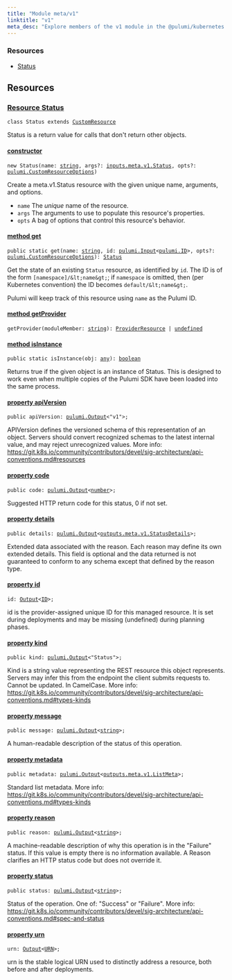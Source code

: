 ```yaml
---
title: "Module meta/v1"
linktitle: "v1"
meta_desc: "Explore members of the v1 module in the @pulumi/kubernetes package."
---
```


<!-- WARNING: this page was generated by a tool. Do not edit it by hand. -->
<!-- To change it, please see https://github.com/pulumi/docs/tree/master/tools/tscdocgen. -->




<h3>Resources</h3>
<ul class="api">
    <li><a href="#Status"><span class="symbol resource"></span>Status</a></li>
</ul>




<h2 id="resources">Resources</h2>
<h3 class="pdoc-module-header" id="Status" data-link-title="Status">
    <a href="https://github.com/pulumi/pulumi-kubernetes/blob/ff3dc5d7f3b3f8f2b153ba411a2e47cbe2eb959e/sdk/nodejs/meta/v1/Status.ts#L13">
        Resource <strong>Status</strong>
    </a>
</h3>

<pre class="highlight"><code><span class='kr'>class</span> <span class='nx'>Status</span> <span class='kr'>extends</span> <a href='/docs/reference/pkg/nodejs/pulumi/pulumi/#CustomResource'>CustomResource</a></code></pre>

Status is a return value for calls that don't return other objects.

<h4 class="pdoc-member-header" id="Status-constructor">
<a class="pdoc-child-name" href="https://github.com/pulumi/pulumi-kubernetes/blob/ff3dc5d7f3b3f8f2b153ba411a2e47cbe2eb959e/sdk/nodejs/meta/v1/Status.ts#L94"> <b>constructor</b></a>
</h4>


<pre class="highlight"><code><span class='kd'></span><span class='kd'>new</span> Status(name: <span class='kd'><a href='https://developer.mozilla.org/en-US/docs/Web/JavaScript/Reference/Global_Objects/String'>string</a></span>, args?: <a href='/docs/reference/pkg/nodejs/pulumi/kubernetes/types/input/#Status'>inputs.meta.v1.Status</a>, opts?: <a href='/docs/reference/pkg/nodejs/pulumi/pulumi/#CustomResourceOptions'>pulumi.CustomResourceOptions</a>)</code></pre>


Create a meta.v1.Status resource with the given unique name, arguments, and options.

* `name` The _unique_ name of the resource.
* `args` The arguments to use to populate this resource&#39;s properties.
* `opts` A bag of options that control this resource&#39;s behavior.

<h4 class="pdoc-member-header" id="Status-get">
<a class="pdoc-child-name" href="https://github.com/pulumi/pulumi-kubernetes/blob/ff3dc5d7f3b3f8f2b153ba411a2e47cbe2eb959e/sdk/nodejs/meta/v1/Status.ts#L77">method <b>get</b></a>
</h4>


<pre class="highlight"><code><span class='kd'>public static </span>get(name: <span class='kd'><a href='https://developer.mozilla.org/en-US/docs/Web/JavaScript/Reference/Global_Objects/String'>string</a></span>, id: <a href='/docs/reference/pkg/nodejs/pulumi/pulumi/#Input'>pulumi.Input</a>&lt;<a href='/docs/reference/pkg/nodejs/pulumi/pulumi/#ID'>pulumi.ID</a>&gt;, opts?: <a href='/docs/reference/pkg/nodejs/pulumi/pulumi/#CustomResourceOptions'>pulumi.CustomResourceOptions</a>): <a href='#Status'>Status</a></code></pre>


Get the state of an existing `Status` resource, as identified by `id`.
The ID is of the form `[namespace]/&lt;name&gt;`; if `namespace` is omitted, then (per
Kubernetes convention) the ID becomes `default/&lt;name&gt;`.

Pulumi will keep track of this resource using `name` as the Pulumi ID.

<h4 class="pdoc-member-header" id="Status-getProvider">
<a class="pdoc-child-name" href="https://github.com/pulumi/pulumi-kubernetes/blob/ff3dc5d7f3b3f8f2b153ba411a2e47cbe2eb959e/sdk/nodejs/meta/v1/Status.ts#L13">method <b>getProvider</b></a>
</h4>


<pre class="highlight"><code><span class='kd'></span>getProvider(moduleMember: <span class='kd'><a href='https://developer.mozilla.org/en-US/docs/Web/JavaScript/Reference/Global_Objects/String'>string</a></span>): <a href='/docs/reference/pkg/nodejs/pulumi/pulumi/#ProviderResource'>ProviderResource</a> | <span class='kd'><a href='https://developer.mozilla.org/en-US/docs/Web/JavaScript/Reference/Global_Objects/undefined'>undefined</a></span></code></pre>

<h4 class="pdoc-member-header" id="Status-isInstance">
<a class="pdoc-child-name" href="https://github.com/pulumi/pulumi-kubernetes/blob/ff3dc5d7f3b3f8f2b153ba411a2e47cbe2eb959e/sdk/nodejs/meta/v1/Status.ts#L88">method <b>isInstance</b></a>
</h4>


<pre class="highlight"><code><span class='kd'>public static </span>isInstance(obj: <span class='kd'><a href='https://www.typescriptlang.org/docs/handbook/basic-types.html#any'>any</a></span>): <span class='kd'><a href='https://developer.mozilla.org/en-US/docs/Web/JavaScript/Reference/Global_Objects/Boolean'>boolean</a></span></code></pre>


Returns true if the given object is an instance of Status.  This is designed to work even
when multiple copies of the Pulumi SDK have been loaded into the same process.

<h4 class="pdoc-member-header" id="Status-apiVersion">
<a class="pdoc-child-name" href="https://github.com/pulumi/pulumi-kubernetes/blob/ff3dc5d7f3b3f8f2b153ba411a2e47cbe2eb959e/sdk/nodejs/meta/v1/Status.ts#L20">property <b>apiVersion</b></a>
</h4>

<pre class="highlight"><code><span class='kd'>public </span>apiVersion: <a href='/docs/reference/pkg/nodejs/pulumi/pulumi/#Output'>pulumi.Output</a>&lt;<span class='s2'>"v1"</span>&gt;;</code></pre>

APIVersion defines the versioned schema of this representation of an object. Servers should
convert recognized schemas to the latest internal value, and may reject unrecognized
values. More info:
https://git.k8s.io/community/contributors/devel/sig-architecture/api-conventions.md#resources

<h4 class="pdoc-member-header" id="Status-code">
<a class="pdoc-child-name" href="https://github.com/pulumi/pulumi-kubernetes/blob/ff3dc5d7f3b3f8f2b153ba411a2e47cbe2eb959e/sdk/nodejs/meta/v1/Status.ts#L25">property <b>code</b></a>
</h4>

<pre class="highlight"><code><span class='kd'>public </span>code: <a href='/docs/reference/pkg/nodejs/pulumi/pulumi/#Output'>pulumi.Output</a>&lt;<span class='kd'><a href='https://developer.mozilla.org/en-US/docs/Web/JavaScript/Reference/Global_Objects/Number'>number</a></span>&gt;;</code></pre>

Suggested HTTP return code for this status, 0 if not set.

<h4 class="pdoc-member-header" id="Status-details">
<a class="pdoc-child-name" href="https://github.com/pulumi/pulumi-kubernetes/blob/ff3dc5d7f3b3f8f2b153ba411a2e47cbe2eb959e/sdk/nodejs/meta/v1/Status.ts#L32">property <b>details</b></a>
</h4>

<pre class="highlight"><code><span class='kd'>public </span>details: <a href='/docs/reference/pkg/nodejs/pulumi/pulumi/#Output'>pulumi.Output</a>&lt;<a href='/docs/reference/pkg/nodejs/pulumi/kubernetes/types/output/#StatusDetails'>outputs.meta.v1.StatusDetails</a>&gt;;</code></pre>

Extended data associated with the reason.  Each reason may define its own extended details.
This field is optional and the data returned is not guaranteed to conform to any schema
except that defined by the reason type.

<h4 class="pdoc-member-header" id="Status-id">
<a class="pdoc-child-name" href="https://github.com/pulumi/pulumi-kubernetes/blob/ff3dc5d7f3b3f8f2b153ba411a2e47cbe2eb959e/sdk/nodejs/meta/v1/Status.ts#L13">property <b>id</b></a>
</h4>

<pre class="highlight"><code><span class='kd'></span>id: <a href='/docs/reference/pkg/nodejs/pulumi/pulumi/#Output'>Output</a>&lt;<a href='/docs/reference/pkg/nodejs/pulumi/pulumi/#ID'>ID</a>&gt;;</code></pre>

id is the provider-assigned unique ID for this managed resource.  It is set during
deployments and may be missing (undefined) during planning phases.

<h4 class="pdoc-member-header" id="Status-kind">
<a class="pdoc-child-name" href="https://github.com/pulumi/pulumi-kubernetes/blob/ff3dc5d7f3b3f8f2b153ba411a2e47cbe2eb959e/sdk/nodejs/meta/v1/Status.ts#L40">property <b>kind</b></a>
</h4>

<pre class="highlight"><code><span class='kd'>public </span>kind: <a href='/docs/reference/pkg/nodejs/pulumi/pulumi/#Output'>pulumi.Output</a>&lt;<span class='s2'>"Status"</span>&gt;;</code></pre>

Kind is a string value representing the REST resource this object represents. Servers may
infer this from the endpoint the client submits requests to. Cannot be updated. In
CamelCase. More info:
https://git.k8s.io/community/contributors/devel/sig-architecture/api-conventions.md#types-kinds

<h4 class="pdoc-member-header" id="Status-message">
<a class="pdoc-child-name" href="https://github.com/pulumi/pulumi-kubernetes/blob/ff3dc5d7f3b3f8f2b153ba411a2e47cbe2eb959e/sdk/nodejs/meta/v1/Status.ts#L45">property <b>message</b></a>
</h4>

<pre class="highlight"><code><span class='kd'>public </span>message: <a href='/docs/reference/pkg/nodejs/pulumi/pulumi/#Output'>pulumi.Output</a>&lt;<span class='kd'><a href='https://developer.mozilla.org/en-US/docs/Web/JavaScript/Reference/Global_Objects/String'>string</a></span>&gt;;</code></pre>

A human-readable description of the status of this operation.

<h4 class="pdoc-member-header" id="Status-metadata">
<a class="pdoc-child-name" href="https://github.com/pulumi/pulumi-kubernetes/blob/ff3dc5d7f3b3f8f2b153ba411a2e47cbe2eb959e/sdk/nodejs/meta/v1/Status.ts#L51">property <b>metadata</b></a>
</h4>

<pre class="highlight"><code><span class='kd'>public </span>metadata: <a href='/docs/reference/pkg/nodejs/pulumi/pulumi/#Output'>pulumi.Output</a>&lt;<a href='/docs/reference/pkg/nodejs/pulumi/kubernetes/types/output/#ListMeta'>outputs.meta.v1.ListMeta</a>&gt;;</code></pre>

Standard list metadata. More info:
https://git.k8s.io/community/contributors/devel/sig-architecture/api-conventions.md#types-kinds

<h4 class="pdoc-member-header" id="Status-reason">
<a class="pdoc-child-name" href="https://github.com/pulumi/pulumi-kubernetes/blob/ff3dc5d7f3b3f8f2b153ba411a2e47cbe2eb959e/sdk/nodejs/meta/v1/Status.ts#L58">property <b>reason</b></a>
</h4>

<pre class="highlight"><code><span class='kd'>public </span>reason: <a href='/docs/reference/pkg/nodejs/pulumi/pulumi/#Output'>pulumi.Output</a>&lt;<span class='kd'><a href='https://developer.mozilla.org/en-US/docs/Web/JavaScript/Reference/Global_Objects/String'>string</a></span>&gt;;</code></pre>

A machine-readable description of why this operation is in the "Failure" status. If this
value is empty there is no information available. A Reason clarifies an HTTP status code
but does not override it.

<h4 class="pdoc-member-header" id="Status-status">
<a class="pdoc-child-name" href="https://github.com/pulumi/pulumi-kubernetes/blob/ff3dc5d7f3b3f8f2b153ba411a2e47cbe2eb959e/sdk/nodejs/meta/v1/Status.ts#L64">property <b>status</b></a>
</h4>

<pre class="highlight"><code><span class='kd'>public </span>status: <a href='/docs/reference/pkg/nodejs/pulumi/pulumi/#Output'>pulumi.Output</a>&lt;<span class='kd'><a href='https://developer.mozilla.org/en-US/docs/Web/JavaScript/Reference/Global_Objects/String'>string</a></span>&gt;;</code></pre>

Status of the operation. One of: "Success" or "Failure". More info:
https://git.k8s.io/community/contributors/devel/sig-architecture/api-conventions.md#spec-and-status

<h4 class="pdoc-member-header" id="Status-urn">
<a class="pdoc-child-name" href="https://github.com/pulumi/pulumi-kubernetes/blob/ff3dc5d7f3b3f8f2b153ba411a2e47cbe2eb959e/sdk/nodejs/meta/v1/Status.ts#L13">property <b>urn</b></a>
</h4>

<pre class="highlight"><code><span class='kd'></span>urn: <a href='/docs/reference/pkg/nodejs/pulumi/pulumi/#Output'>Output</a>&lt;<a href='/docs/reference/pkg/nodejs/pulumi/pulumi/#URN'>URN</a>&gt;;</code></pre>

urn is the stable logical URN used to distinctly address a resource, both before and after
deployments.



